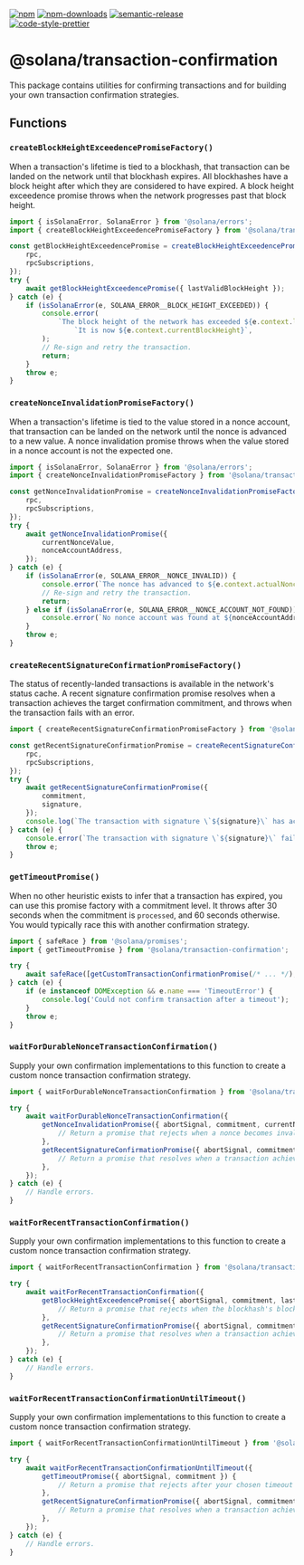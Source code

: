 [![npm][npm-image]][npm-url]
[![npm-downloads][npm-downloads-image]][npm-url]
[![semantic-release][semantic-release-image]][semantic-release-url]
<br />
[![code-style-prettier][code-style-prettier-image]][code-style-prettier-url]

[code-style-prettier-image]: https://img.shields.io/badge/code_style-prettier-ff69b4.svg?style=flat-square
[code-style-prettier-url]: https://github.com/prettier/prettier
[npm-downloads-image]: https://img.shields.io/npm/dm/@solana/transaction-confirmation/rc.svg?style=flat
[npm-image]: https://img.shields.io/npm/v/@solana/transaction-confirmation/rc.svg?style=flat
[npm-url]: https://www.npmjs.com/package/@solana/transaction-confirmation/v/rc
[semantic-release-image]: https://img.shields.io/badge/%20%20%F0%9F%93%A6%F0%9F%9A%80-semantic--release-e10079.svg
[semantic-release-url]: https://github.com/semantic-release/semantic-release

# @solana/transaction-confirmation

This package contains utilities for confirming transactions and for building your own transaction confirmation strategies.

## Functions

### `createBlockHeightExceedencePromiseFactory()`

When a transaction's lifetime is tied to a blockhash, that transaction can be landed on the network until that blockhash expires. All blockhashes have a block height after which they are considered to have expired. A block height exceedence promise throws when the network progresses past that block height.

```ts
import { isSolanaError, SolanaError } from '@solana/errors';
import { createBlockHeightExceedencePromiseFactory } from '@solana/transaction-confirmation';

const getBlockHeightExceedencePromise = createBlockHeightExceedencePromiseFactory({
    rpc,
    rpcSubscriptions,
});
try {
    await getBlockHeightExceedencePromise({ lastValidBlockHeight });
} catch (e) {
    if (isSolanaError(e, SOLANA_ERROR__BLOCK_HEIGHT_EXCEEDED)) {
        console.error(
            `The block height of the network has exceeded ${e.context.lastValidBlockHeight}. ` +
                `It is now ${e.context.currentBlockHeight}`,
        );
        // Re-sign and retry the transaction.
        return;
    }
    throw e;
}
```

### `createNonceInvalidationPromiseFactory()`

When a transaction's lifetime is tied to the value stored in a nonce account, that transaction can be landed on the network until the nonce is advanced to a new value. A nonce invalidation promise throws when the value stored in a nonce account is not the expected one.

```ts
import { isSolanaError, SolanaError } from '@solana/errors';
import { createNonceInvalidationPromiseFactory } from '@solana/transaction-confirmation';

const getNonceInvalidationPromise = createNonceInvalidationPromiseFactory({
    rpc,
    rpcSubscriptions,
});
try {
    await getNonceInvalidationPromise({
        currentNonceValue,
        nonceAccountAddress,
    });
} catch (e) {
    if (isSolanaError(e, SOLANA_ERROR__NONCE_INVALID)) {
        console.error(`The nonce has advanced to ${e.context.actualNonceValue}`);
        // Re-sign and retry the transaction.
        return;
    } else if (isSolanaError(e, SOLANA_ERROR__NONCE_ACCOUNT_NOT_FOUND)) {
        console.error(`No nonce account was found at ${nonceAccountAddress}`);
    }
    throw e;
}
```

### `createRecentSignatureConfirmationPromiseFactory()`

The status of recently-landed transactions is available in the network's status cache. A recent signature confirmation promise resolves when a transaction achieves the target confirmation commitment, and throws when the transaction fails with an error.

```ts
import { createRecentSignatureConfirmationPromiseFactory } from '@solana/transaction-confirmation';

const getRecentSignatureConfirmationPromise = createRecentSignatureConfirmationPromiseFactory({
    rpc,
    rpcSubscriptions,
});
try {
    await getRecentSignatureConfirmationPromise({
        commitment,
        signature,
    });
    console.log(`The transaction with signature \`${signature}\` has achieved a commitment level of \`${commitment}\``);
} catch (e) {
    console.error(`The transaction with signature \`${signature}\` failed`, e.cause);
    throw e;
}
```

### `getTimeoutPromise()`

When no other heuristic exists to infer that a transaction has expired, you can use this promise factory with a commitment level. It throws after 30 seconds when the commitment is `processed`, and 60 seconds otherwise. You would typically race this with another confirmation strategy.

```ts
import { safeRace } from '@solana/promises';
import { getTimeoutPromise } from '@solana/transaction-confirmation';

try {
    await safeRace([getCustomTransactionConfirmationPromise(/* ... */), getTimeoutPromise({ commitment })]);
} catch (e) {
    if (e instanceof DOMException && e.name === 'TimeoutError') {
        console.log('Could not confirm transaction after a timeout');
    }
    throw e;
}
```

### `waitForDurableNonceTransactionConfirmation()`

Supply your own confirmation implementations to this function to create a custom nonce transaction confirmation strategy.

```ts
import { waitForDurableNonceTransactionConfirmation } from '@solana/transaction-confirmation';

try {
    await waitForDurableNonceTransactionConfirmation({
        getNonceInvalidationPromise({ abortSignal, commitment, currentNonceValue, nonceAccountAddress }) {
            // Return a promise that rejects when a nonce becomes invalid.
        },
        getRecentSignatureConfirmationPromise({ abortSignal, commitment, signature }) {
            // Return a promise that resolves when a transaction achieves confirmation
        },
    });
} catch (e) {
    // Handle errors.
}
```

### `waitForRecentTransactionConfirmation()`

Supply your own confirmation implementations to this function to create a custom nonce transaction confirmation strategy.

```ts
import { waitForRecentTransactionConfirmation } from '@solana/transaction-confirmation';

try {
    await waitForRecentTransactionConfirmation({
        getBlockHeightExceedencePromise({ abortSignal, commitment, lastValidBlockHeight }) {
            // Return a promise that rejects when the blockhash's block height has been exceeded
        },
        getRecentSignatureConfirmationPromise({ abortSignal, commitment, signature }) {
            // Return a promise that resolves when a transaction achieves confirmation
        },
    });
} catch (e) {
    // Handle errors.
}
```

### `waitForRecentTransactionConfirmationUntilTimeout()`

Supply your own confirmation implementations to this function to create a custom nonce transaction confirmation strategy.

```ts
import { waitForRecentTransactionConfirmationUntilTimeout } from '@solana/transaction-confirmation';

try {
    await waitForRecentTransactionConfirmationUntilTimeout({
        getTimeoutPromise({ abortSignal, commitment }) {
            // Return a promise that rejects after your chosen timeout
        },
        getRecentSignatureConfirmationPromise({ abortSignal, commitment, signature }) {
            // Return a promise that resolves when a transaction achieves confirmation
        },
    });
} catch (e) {
    // Handle errors.
}
```
